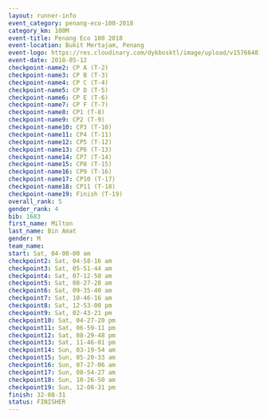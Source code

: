 ```yaml
--- 
layout: runner-info 
event_category: penang-eco-100-2018 
category_km: 100M 
event-title: Penang Eco 100 2018 
event-location: Bukit Mertajam, Penang 
event-logo: https://res.cloudinary.com/dykbosktl/image/upload/v1576648106/Logo/Logo_lovxhg.jpg 
event-date: 2018-05-12 
checkpoint-name2: CP A (T-2) 
checkpoint-name3: CP B (T-3) 
checkpoint-name4: CP C (T-4) 
checkpoint-name5: CP D (T-5) 
checkpoint-name6: CP E (T-6) 
checkpoint-name7: CP F (T-7) 
checkpoint-name8: CP1 (T-8) 
checkpoint-name9: CP2 (T-9) 
checkpoint-name10: CP3 (T-10) 
checkpoint-name11: CP4 (T-11) 
checkpoint-name12: CP5 (T-12) 
checkpoint-name13: CP6 (T-13) 
checkpoint-name14: CP7 (T-14) 
checkpoint-name15: CP8 (T-15) 
checkpoint-name16: CP9 (T-16) 
checkpoint-name17: CP10 (T-17) 
checkpoint-name18: CP11 (T-18) 
checkpoint-name19: Finish (T-19) 
overall_rank: 5
gender_rank: 4
bib: 1683
first_name: Milton
last_name: Bin Amat
gender: M
team_name: 
start: Sat, 04-00-00 am
checkpoint2: Sat, 04-58-16 am
checkpoint3: Sat, 05-51-44 am
checkpoint4: Sat, 07-12-50 am
checkpoint5: Sat, 08-27-28 am
checkpoint6: Sat, 09-35-40 am
checkpoint7: Sat, 10-46-16 am
checkpoint8: Sat, 12-53-00 pm
checkpoint9: Sat, 02-43-21 pm
checkpoint10: Sat, 04-27-20 pm
checkpoint11: Sat, 06-59-11 pm
checkpoint12: Sat, 08-29-48 pm
checkpoint13: Sat, 11-46-01 pm
checkpoint14: Sun, 03-19-54 am
checkpoint15: Sun, 05-20-33 am
checkpoint16: Sun, 07-27-06 am
checkpoint17: Sun, 08-54-27 am
checkpoint18: Sun, 10-26-50 am
checkpoint19: Sun, 12-08-31 pm
finish: 32-08-31
status: FINISHER
--- 
```

